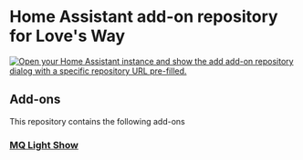 # Home Assistant add-on repository for Love's Way

[![Open your Home Assistant instance and show the add add-on repository dialog with a specific repository URL pre-filled.](https://my.home-assistant.io/badges/supervisor_add_addon_repository.svg)](https://my.home-assistant.io/redirect/supervisor_add_addon_repository/?repository_url=https%3A%2F%2Fgithub.com%2Flovesway%2Fhassio-addons)

## Add-ons

This repository contains the following add-ons

### [MQ Light Show](./mq-lightshow)
